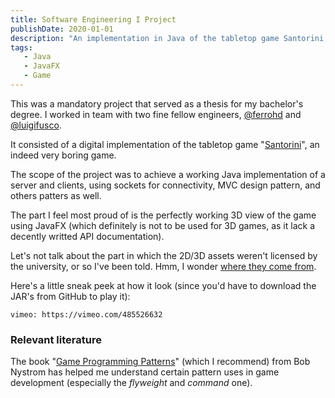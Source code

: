 ```yaml
---
title: Software Engineering I Project
publishDate: 2020-01-01
description: "An implementation in Java of the tabletop game Santorini, which was part of my bachelor's thesis."
tags:
   - Java
   - JavaFX
   - Game
---
```


This was a mandatory project that served as a thesis for my bachelor's degree. I worked in team with two fine fellow engineers, [@ferrohd](https://github.com/ferrohd) and [@luigifusco](https://github.com/luigifusco).

It consisted of a digital implementation of the tabletop game "[Santorini](https://boardgamegeek.com/boardgame/194655/santorini)", an indeed very boring game.

The scope of the project was to achieve a working Java implementation of a server and clients, using sockets for connectivity, MVC design pattern, and others patters as well.

The part I feel most proud of is the perfectly working 3D view of the game using JavaFX (which definitely is not to be used for 3D games, as it lack a decently writted API documentation).

Let's not talk about the part in which the 2D/3D assets weren't licensed by the university, or so I've been told. Hmm, I wonder [where they come from](https://apps.apple.com/us/app/santorini-board-game/id1456647343).

Here's a little sneak peek at how it look (since you'd have to download the JAR's from GitHub to play it):

`vimeo: https://vimeo.com/485526632`

### Relevant literature

The book "[Game Programming Patterns](https://gameprogrammingpatterns.com/)" (which I recommend) from Bob Nystrom has helped me understand certain pattern uses in game development (especially the _flyweight_ and _command_ one).
